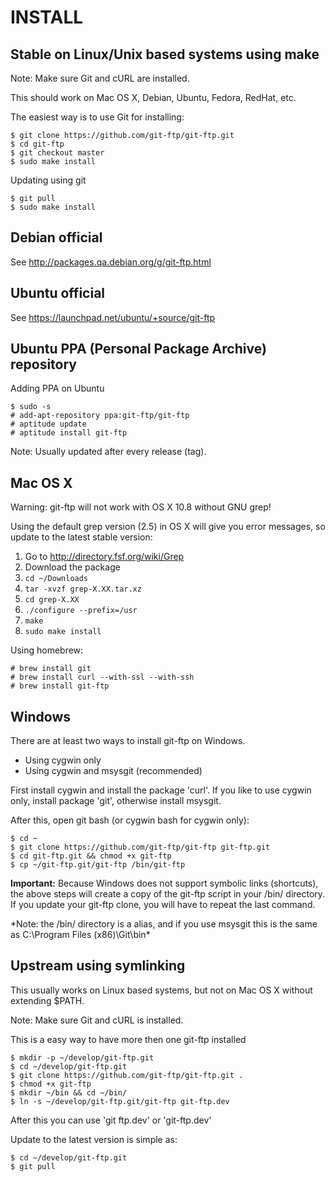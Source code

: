 INSTALL
=======

Stable on Linux/Unix based systems using make
---------------------------------------------

Note: Make sure Git and cURL are installed.

This should work on Mac OS X, Debian, Ubuntu, Fedora, RedHat, etc.

The easiest way is to use Git for installing:

	$ git clone https://github.com/git-ftp/git-ftp.git
	$ cd git-ftp
	$ git checkout master
	$ sudo make install

Updating using git

	$ git pull
	$ sudo make install


Debian official
---------------
See http://packages.qa.debian.org/g/git-ftp.html


Ubuntu official
---------------
See https://launchpad.net/ubuntu/+source/git-ftp


Ubuntu PPA (Personal Package Archive) repository
------------------------------------------------
Adding PPA on Ubuntu

	$ sudo -s
	# add-apt-repository ppa:git-ftp/git-ftp
	# aptitude update
	# aptitude install git-ftp

Note: Usually updated after every release (tag).


Mac OS X
--------
Warning: git-ftp will not work with OS X 10.8 without GNU grep!

Using the default grep version (2.5) in OS X will give you error messages, so update to the latest stable version:

1. Go to http://directory.fsf.org/wiki/Grep
2. Download the package
3. `cd ~/Downloads`
4. `tar -xvzf grep-X.XX.tar.xz`
5. `cd grep-X.XX`
6. `./configure --prefix=/usr`
7. `make`
8. `sudo make install`

Using homebrew:

	# brew install git
	# brew install curl --with-ssl --with-ssh
	# brew install git-ftp

Windows
-------
There are at least two ways to install git-ftp on Windows.

 * Using cygwin only
 * Using cygwin and msysgit (recommended)

First install cygwin and install the package 'curl'.
If you like to use cygwin only, install package 'git',
otherwise install msysgit.

After this, open git bash (or cygwin bash for cygwin only):

	$ cd ~
	$ git clone https://github.com/git-ftp/git-ftp git-ftp.git
	$ cd git-ftp.git && chmod +x git-ftp
	$ cp ~/git-ftp.git/git-ftp /bin/git-ftp

__Important:__ Because Windows does not support symbolic links (shortcuts),
the above steps will create a copy of the git-ftp script in your /bin/ directory.
If you update your git-ftp clone, you will have to repeat the last command.

*Note: the /bin/ directory is a alias, and if you use msysgit this is the same as C:\Program Files (x86)\Git\bin\*


Upstream using symlinking
-------------------------

This usually works on Linux based systems, but not on Mac OS X without extending $PATH.

Note: Make sure Git and cURL is installed.

This is a easy way to have more then one git-ftp installed

	$ mkdir -p ~/develop/git-ftp.git
	$ cd ~/develop/git-ftp.git
	$ git clone https://github.com/git-ftp/git-ftp.git .
	$ chmod +x git-ftp
	$ mkdir ~/bin && cd ~/bin/
	$ ln -s ~/develop/git-ftp.git/git-ftp git-ftp.dev

After this you can use 'git ftp.dev' or 'git-ftp.dev'

Update to the latest version is simple as:

	$ cd ~/develop/git-ftp.git
	$ git pull
